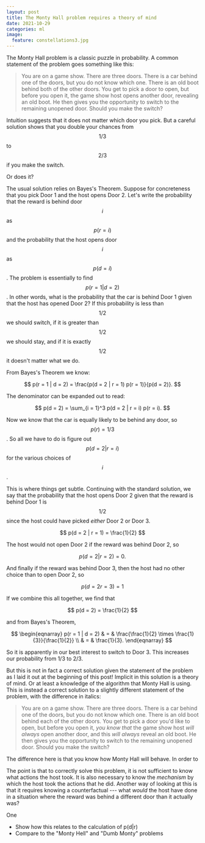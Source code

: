 ```yaml
---
layout: post
title: The Monty Hall problem requires a theory of mind
date: 2021-10-29
categories: ml
image:
  feature: constellations3.jpg
---
```


The Monty Hall problem is a classic puzzle in probability.  A common statement
of the problem goes something like this:

> You are on a game show.  There are three doors.  There is a car behind one of
> the doors, but you do not know which one.  There is an old boot behind both
> of the other doors.  You get to pick a door to open, but before you open it,
> the game show host opens another door, revealing an old boot.  He then gives
> you the opportunity to switch to the remaining unopened door.  Should you
> make the switch?

Intuition suggests that it does not matter which door you pick.  But a careful
solution shows that you double your chances from $$1/3$$ to $$2/3$$ if you make
the switch.

Or does it?

The usual solution relies on Bayes's Theorem.  Suppose for concreteness that
you pick Door 1 and the host opens Door 2.  Let's write the probability that
the reward is behind door $$i$$ as $$p(r = i)$$ and the probability that the
host opens door $$i$$ as $$p(d = i)$$.  The problem is essentially to find
$$p(r = 1 | d = 2)$$.  In other words, what is the probability that the car is
behind Door 1 given that the host has opened Door 2?  If this probability is
less than $$1/2$$ we should switch, if it is greater than $$1/2$$ we should
stay, and if it is exactly $$1/2$$ it doesn't matter what we do.

From Bayes's Theorem we know:

$$
p(r = 1 | d = 2) = \frac{p(d = 2 | r = 1) p(r = 1)}{p(d = 2)}.
$$

The denominator can be expanded out to read:

$$
p(d = 2) = \sum_{i = 1}^3 p(d = 2 | r = i) p(r = i).
$$

Now we know that the car is equally likely to be behind any door, so $$p(r) = 1
/ 3$$.  So all we have to do is figure out $$p(d = 2 | r = i)$$ for the various
choices of $$i$$.

This is where things get subtle.  Continuing with the standard solution, we say
that the probability that the host opens Door 2 given that the reward is behind
Door 1 is $$1/2$$ since the host could have picked *either* Door 2 or Door 3.

$$
p(d = 2 | r = 1) = \frac{1}{2}
$$

The host would not open Door 2 if the reward was behind Door 2, so

$$
p(d = 2 | r = 2) = 0.
$$

And finally if the reward was behind Door 3, then the host had no other choice
than to open Door 2, so

$$
p(d = 2  r = 3) = 1
$$

If we combine this all together, we find that

$$
p(d = 2) = \frac{1}{2}
$$

and from Bayes's Theorem,

$$
\begin{eqnarray}
p(r = 1 | d = 2) & = & \frac{\frac{1}{2} \times \frac{1}{3}}{\frac{1}{2}} \\
& = & \frac{1}{3}.
\end{eqnarray}
$$

So it is apparently in our best interest to switch to Door 3.  This increases
our probability from 1/3 to 2/3.

But this is not in fact a correct solution given the statement of the problem
as I laid it out at the beginning of this post!  Implicit in this solution is a
theory of mind.  Or at least a knowledge of the algorithm that Monty Hall is
using.  This is instead a correct solution to a slightly different statement of
the problem, with the difference in italics:

> You are on a game show.  There are three doors.  There is a car behind one of
> the doors, but you do not know which one.  There is an old boot behind each
> of the other doors.  You get to pick a door you'd like to open, but before
> you open it, *you know that* the game show host *will always* open another
> door, and this *will always* reveal an old boot.  He then gives you the
> opportunity to switch to the remaining unopened door.  Should you make the
> switch?

The difference here is that you know how Monty Hall will behave.  In order to


The point is that to correctly solve this problem, it is not sufficient to know
what actions the host took.  It is also necessary to know the *mechanism* by
which the host took the actions that he did.  Another way of looking at this is
that it requires knowing a counterfactual --- what *would* the host have done
in a situation where the reward was behind a different door than it actually
was?

One 


* Show how this relates to the calculation of p(d|r)
* Compare to the "Monty Hell" and "Dumb Monty" problems
